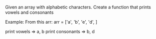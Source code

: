 Given an array with alphabetic characters.
Create a function that prints vowels and consonants

Example:
From this arr:
arr = ['a', 'b', 'e', 'd', ]

print vowels => a, b
print consonants => b, d
